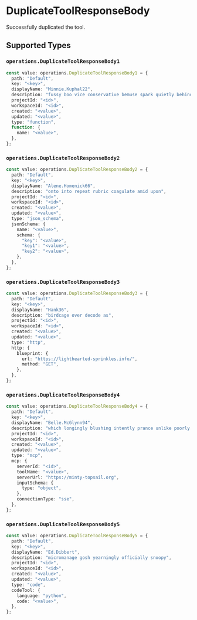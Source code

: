 # DuplicateToolResponseBody

Successfully duplicated the tool.


## Supported Types

### `operations.DuplicateToolResponseBody1`

```typescript
const value: operations.DuplicateToolResponseBody1 = {
  path: "Default",
  key: "<key>",
  displayName: "Minnie.Kuphal22",
  description: "fussy boo vice conservative bemuse spark quietly behind once",
  projectId: "<id>",
  workspaceId: "<id>",
  created: "<value>",
  updated: "<value>",
  type: "function",
  function: {
    name: "<value>",
  },
};
```

### `operations.DuplicateToolResponseBody2`

```typescript
const value: operations.DuplicateToolResponseBody2 = {
  path: "Default",
  key: "<key>",
  displayName: "Alene.Homenick66",
  description: "onto into repeat rubric coagulate amid upon",
  projectId: "<id>",
  workspaceId: "<id>",
  created: "<value>",
  updated: "<value>",
  type: "json_schema",
  jsonSchema: {
    name: "<value>",
    schema: {
      "key": "<value>",
      "key1": "<value>",
      "key2": "<value>",
    },
  },
};
```

### `operations.DuplicateToolResponseBody3`

```typescript
const value: operations.DuplicateToolResponseBody3 = {
  path: "Default",
  key: "<key>",
  displayName: "Hank36",
  description: "birdcage over decode as",
  projectId: "<id>",
  workspaceId: "<id>",
  created: "<value>",
  updated: "<value>",
  type: "http",
  http: {
    blueprint: {
      url: "https://lighthearted-sprinkles.info/",
      method: "GET",
    },
  },
};
```

### `operations.DuplicateToolResponseBody4`

```typescript
const value: operations.DuplicateToolResponseBody4 = {
  path: "Default",
  key: "<key>",
  displayName: "Belle.McGlynn94",
  description: "which longingly blushing intently prance unlike poorly mmm",
  projectId: "<id>",
  workspaceId: "<id>",
  created: "<value>",
  updated: "<value>",
  type: "mcp",
  mcp: {
    serverId: "<id>",
    toolName: "<value>",
    serverUrl: "https://minty-topsail.org",
    inputSchema: {
      type: "object",
    },
    connectionType: "sse",
  },
};
```

### `operations.DuplicateToolResponseBody5`

```typescript
const value: operations.DuplicateToolResponseBody5 = {
  path: "Default",
  key: "<key>",
  displayName: "Ed.Dibbert",
  description: "micromanage gosh yearningly officially snoopy",
  projectId: "<id>",
  workspaceId: "<id>",
  created: "<value>",
  updated: "<value>",
  type: "code",
  codeTool: {
    language: "python",
    code: "<value>",
  },
};
```

